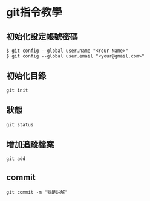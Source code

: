 # git指令教學

## 初始化設定帳號密碼
    $ git config --global user.name "<Your Name>"
    $ git config --global user.email "<your@gmail.com>"
    
## 初始化目錄
    git init
    
## 狀態
    git status

## 增加追蹤檔案
    git add

## commit
    git commit -m "我是註解"
